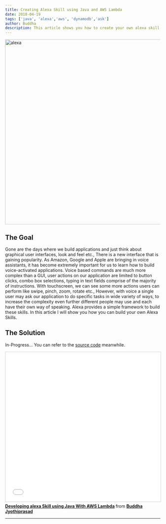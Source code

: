 ```yaml
---
title: Creating Alexa Skill using Java and AWS Lambda
date: 2018-04-19
tags: ['java', 'alexa','aws', 'dynamodb','ask']
author: Buddha
description: This article shows you how to create your own alexa skill using Java and AWS Lambda
---
```


<a data-flickr-embed="true"  href="https://www.flickr.com/photos/140760885@N04/41511389842/in/dateposted/" title="Alexa Devices"><img src="https://farm1.staticflickr.com/924/41511389842_a9cda86d32_b.jpg" width="800" height="600" alt="alexa"></a><script async src="//embedr.flickr.com/assets/client-code.js" charset="utf-8"></script>

## The Goal

Gone are the days where we build applications and just think about graphical user interfaces, look and feel etc., There is a new interface that is gaining popularity. As Amazon, Google and Apple are bringing in voice assistants, it has become extremely important for us to learn how to build voice-activated applications. Voice based commands are much more complex than a GUI, user actions on our application are limited to button clicks, combo box selections, typing in text fields comprise of the majority of instructions. With touchscreen, we can see some more actions users can perform like swipe, pinch, zoom, rotate etc., However, with voice a single user may ask our application to do specific tasks in wide variety of ways, to increase the complexity even further different people may use and each have their own way of speaking. Alexa provides a simple framework to build these skills. In this article I will show you how you can build your own Alexa Skills.

<!-- more -->

## The Solution

In-Progress... You can refer to the [source code](https://github.com/jbuddha/remembral-alexa-skill-lambda) meanwhile.

<iframe src="//www.slideshare.net/slideshow/embed_code/key/294rrSNM1OMEYj" width="595" height="485" frameborder="0" marginwidth="0" marginheight="0" scrolling="no" style="border:1px solid #CCC; border-width:1px; margin-bottom:5px; max-width: 100%;" allowfullscreen> </iframe> <div style="margin-bottom:5px"> <strong> <a href="//www.slideshare.net/BuddhaJyothiprasad/developing-alexa-skill-using-java-with-aws-lambda" title="Developing alexa Skill using Java With AWS Lambda" target="_blank">Developing alexa Skill using Java With AWS Lambda</a> </strong> from <strong><a href="//www.slideshare.net/BuddhaJyothiprasad" target="_blank">Buddha Jyothiprasad</a></strong> </div>

---
